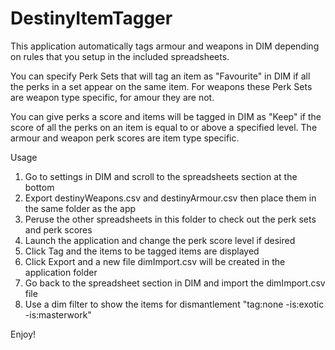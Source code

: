 # DestinyItemTagger

This application automatically tags armour and weapons in DIM depending on rules that you setup in the included spreadsheets.

You can specify Perk Sets that will tag an item as "Favourite" in DIM if all the perks in a set appear on the same item.
For weapons these Perk Sets are weapon type specific, for amour they are not.

You can give perks a score and items will be tagged in DIM as "Keep" if the score of all the perks on an item is equal to or above a specified level.  The armour and weapon perk scores are item type specific.

Usage
1. Go to settings in DIM and scroll to the spreadsheets section at the bottom
2. Export destinyWeapons.csv and destinyArmour.csv then place them in the same folder as the app
3. Peruse the other spreadsheets in this folder to check out the perk sets and perk scores
4. Launch the application and change the perk score level if desired
5. Click Tag and the items to be tagged items are displayed
6. Click Export and a new file dimImport.csv will be created in the application folder
7. Go back to the spreadsheet section in DIM and import the dimImport.csv file
8. Use a dim filter to show the items for dismantlement "tag:none -is:exotic -is:masterwork"

Enjoy!
